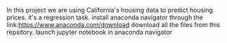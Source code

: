 In this project we are using California's housing data to predict housing prices. it's a regression task. install anaconda navigator through the link:https://www.anaconda.com/download download all the files from this repsitory. launch jupyter notebook in anaconda navigator 
